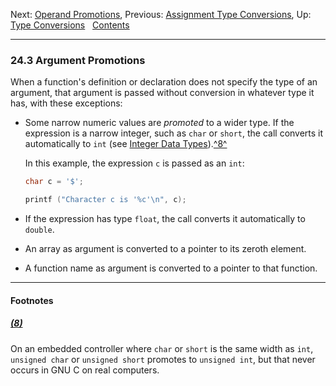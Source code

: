 Next: [Operand Promotions](Operand-Promotions.md), Previous:
[Assignment Type Conversions](Assignment-Type-Conversions.md), Up:
[Type Conversions](Type-Conversions.md)  
[Contents](index.md#SEC_Contents "Table of contents")  

------------------------------------------------------------------------


### 24.3 Argument Promotions 


When a function's definition or declaration does not specify the type of
an argument, that argument is passed without conversion in whatever type
it has, with these exceptions:

-   Some narrow numeric values are *promoted* to a wider type. If the
    expression is a narrow integer, such as `char` or `short`, the call
    converts it automatically to `int` (see [Integer Data
    Types](Integer-Types.md)).[^8^](#FOOT8)

    In this example, the expression `c` is passed as an `int`:

    
    ``` C
    char c = '$';

    printf ("Character c is '%c'\n", c);
    ```
    

-   If the expression has type `float`, the call converts it
    automatically to `double`.

-   An array as argument is converted to a pointer to its zeroth
    element.

-   A function name as argument is converted to a pointer to that
    function.


------------------------------------------------------------------------

#### Footnotes 

##### [(8)](#DOCF8)

On an embedded controller where `char` or `short` is the same width as
`int`, `unsigned char` or `unsigned short` promotes to `unsigned int`,
but that never occurs in GNU C on real computers.
